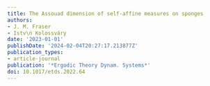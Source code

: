 ```yaml
---
title: The Assouad dimension of self-affine measures on sponges
authors:
- J. M. Fraser
- Istv\ń Kolossváry
date: '2023-01-01'
publishDate: '2024-02-04T20:27:17.213877Z'
publication_types:
- article-journal
publication: '*Ergodic Theory Dynam. Systems*'
doi: 10.1017/etds.2022.64
---
```

